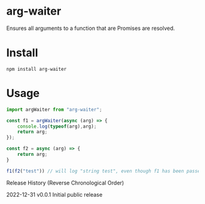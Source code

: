# arg-waiter
Ensures all arguments to a function that are Promises are resolved.

# Install

```
npm install arg-waiter
```

# Usage

```javascript
import argWaiter from "arg-waiter";

const f1 = argWaiter(async (arg) => {
    console.log(typeof(arg),arg);
    return arg;
});

const f2 = async (arg) => {
    return arg;
}

f1(f2("test")) // will log "string test", even though f1 has been passed the promise of f2

```

Release History (Reverse Chronological Order)

2022-12-31 v0.0.1 Initial public release

